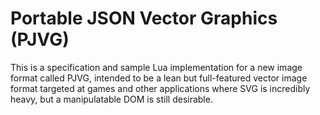 # Portable JSON Vector Graphics (PJVG)
This is a specification and sample Lua implementation for a new image format called PJVG, intended to be a lean but full-featured vector image format targeted at games and other applications where SVG is incredibly heavy, but a manipulatable DOM is still desirable.